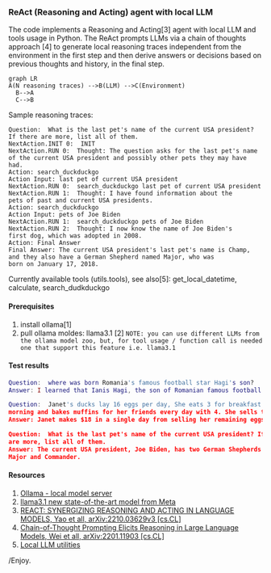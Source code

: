 ### ReAct (Reasoning and Acting) agent with local LLM

The code implements a Reasoning and Acting[3] agent with local LLM and tools usage in Python. The ReAct prompts LLMs via a chain of thoughts approach [4] to generate local reasoning traces independent from the environment in the first step and then derive answers or decisions based on previous thoughts and history, in the final step.

```mermaid
graph LR
A(N reasoning traces) -->B(LLM) -->C(Environment)
  B-->A
  C-->B

```
Sample reasoning traces:
```code
Question:  What is the last pet's name of the current USA president? If there are more, list all of them.
NextAction.INIT 0:  INIT
NextAction.RUN 0:  Thought: The question asks for the last pet's name of the current USA president and possibly other pets they may have had.
Action: search_duckduckgo
Action Input: last pet of current USA president
NextAction.RUN 0:  search_duckduckgo last pet of current USA president
NextAction.RUN 1:  Thought: I have found information about the 
pets of past and current USA presidents.
Action: search_duckduckgo
Action Input: pets of Joe Biden
NextAction.RUN 1:  search_duckduckgo pets of Joe Biden
NextAction.RUN 2:  Thought: I now know the name of Joe Biden's 
first dog, which was adopted in 2008.
Action: Final Answer
Final Answer: The current USA president's last pet's name is Champ, and they also have a German Shepherd named Major, who was 
born on January 17, 2018.
```


Currently available tools (utils.tools), see also[5]:  get_local_datetime, calculate, search_dudkduckgo

#### Prerequisites

1. install ollama[1]
2. pull ollama moldes: llama3.1 [2]
```NOTE: you can use different LLMs from the ollama model zoo, but, for tool usage / function call is needed one that support this feature i.e. llama3.1```

#### Test results

```lua
Question:  where was born Romania's famous football star Hagi's son?
Answer: I learned that Ianis Hagi, the son of Romanian famous football star Gheorghe Hagi, was born on October 22, 1998, in Istanbul, Turkey.

Question:  Janet's ducks lay 16 eggs per day, She eats 3 for breakfast every 
morning and bakes muffins for her friends every day with 4. She sells the reminder for 2$ per egg. How much money does she make in a single day?
Answer: Janet makes $18 in a single day from selling her remaining eggs after eating and baking some.

Question:  What is the last pet's name of the current USA president? If there 
are more, list all of them.
Answer: The current USA president, Joe Biden, has two German Shepherds as pets, named 
Major and Commander.
```

#### Resources
1. [Ollama - local model server](https://ollama.com/)
2. [llama3.1 new state-of-the-art model from Meta](https://ollama.com/library/llama3.1)
3. [REACT: SYNERGIZING REASONING AND ACTING IN LANGUAGE MODELS, Yao et all, arXiv:2210.03629v3 [cs.CL]](
https://doi.org/10.48550/arXiv.2210.03629)
4. [Chain-of-Thought Prompting Elicits Reasoning in Large Language Models, Wei et all, arXiv:2201.11903 [cs.CL]](https://arxiv.org/abs/2201.11903)
5. [Local LLM utilities](https://github.com/fvilmos/local_llm_utilities)


/Enjoy.
